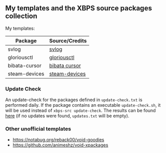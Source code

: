 ## My templates and the XBPS source packages collection

My templates:

| Package       | Source/Credits                                                  |
|---------------|-----------------------------------------------------------------|
| svlog         | [svlog](https://github.com/pascal-huber/svlog)                  |
| gloriousctl   | [gloriousctl](https://github.com/enkore/gloriousctl)            |
| bibata-cursor | [bibata cursor](https://github.com/ful1e5/Bibata_Cursor)        |
| steam-devices | [steam-devices](https://github.com/ValveSoftware/steam-devices) |

### Update Check

An update-check for the packages defined in `update-check.txt` is performed
daily. If the package contains an executable `update-check.sh`, it will be used
instead of `xbps-src update-check`. The results can be found
[here](https://pascal-huber.github.io/void-packages/) (if no updates were found,
`updates.txt` will be empty).

### Other unofficial templates

 - https://notabug.org/reback00/void-goodies
 - https://github.com/animeshz/void-xpackages
